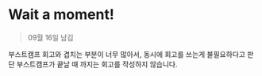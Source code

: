 # Wait a moment!

> 09월 16일 남김

부스트캠프 회고와 겹치는 부분이 너무 많아서, 동시에 회고를 쓰는게 불필요하다고 판단 부스트캠프가 끝날 때 까지는 회고를 작성하지 않습니다.

